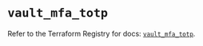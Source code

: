 # `vault_mfa_totp`

Refer to the Terraform Registry for docs: [`vault_mfa_totp`](https://registry.terraform.io/providers/hashicorp/vault/5.1.0/docs/resources/mfa_totp).
